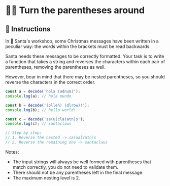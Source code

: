 # 😵‍💫 Turn the parentheses around

## 🔢 Instructions

In 🎅 Santa's workshop, some Christmas messages have been written in a peculiar way: the words within the brackets must be read backwards.

Santa needs these messages to be correctly formatted. Your task is to write a function that takes a string and reverses the characters within each pair of parentheses, removing the parentheses as well.

However, bear in mind that there may be nested parentheses, so you should reverse the characters in the correct order.

```javascript
const a = decode('hola (odnum)');
console.log(a); // hola mundo

const b = decode('(olleh) (dlrow)!');
console.log(b); // hello world!

const c = decode('sa(u(cla)atn)s');
console.log(c); // santaclaus

// Step by step:
// 1. Reverse the nested -> sa(ualcatn)s
// 2. Reverse the remaining one -> santaclaus
```

Notes:

- The input strings will always be well formed with parentheses that match correctly, you do not need to validate them.
- There should not be any parentheses left in the final message.
- The maximum nesting level is 2.
